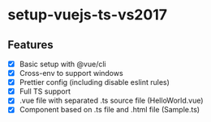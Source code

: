 # setup-vuejs-ts-vs2017

## Features

* [x] Basic setup with @vue/cli
* [x] Cross-env to support windows
* [x] Prettier config (including disable eslint rules)
* [x] Full TS support
* [x] .vue file with separated .ts source file (HelloWorld.vue)
* [x] Component based on .ts file and .html file (Sample.ts)
